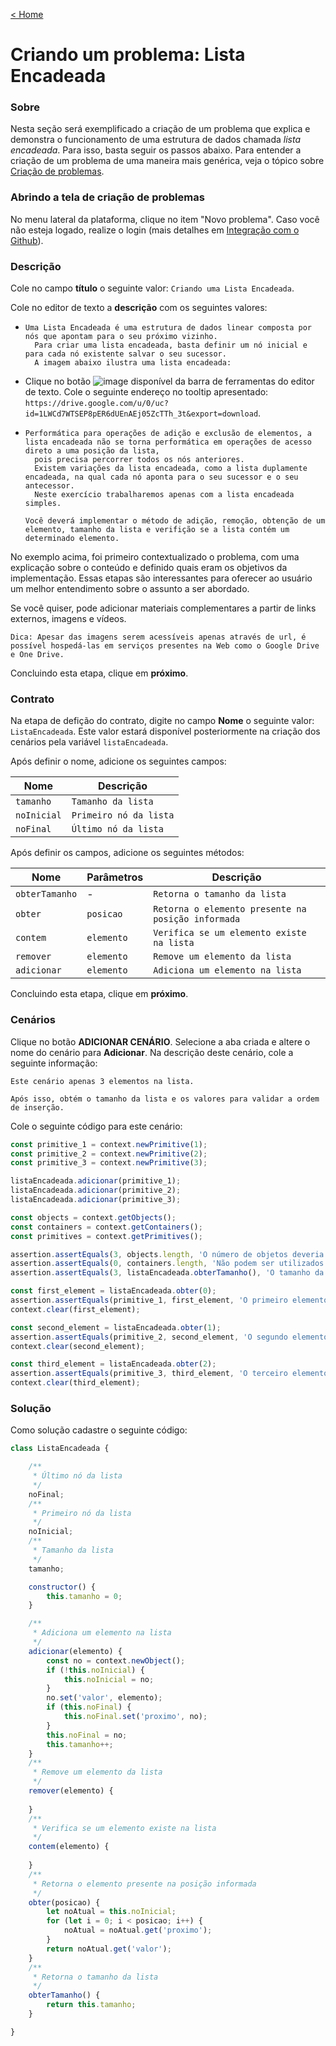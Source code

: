 [< Home](/smalg-platform)

# Criando um problema: Lista Encadeada

### Sobre

Nesta seção será exemplificado a criação de um problema que explica e demonstra o funcionamento de uma estrutura de dados chamada *lista encadeada*. Para isso, basta seguir os passos abaixo. Para entender a criação de um problema de uma maneira mais genérica, veja o tópico sobre [Criação de problemas](/smalg-platform/problems/creation).

### Abrindo a tela de criação de problemas

No menu lateral da plataforma, clique no item "Novo problema". Caso você não esteja logado, realize o login (mais detalhes em [Integração com o Github](/smalg-platform/github-integration)).

### Descrição

Cole no campo **título** o seguinte valor: `Criando uma Lista Encadeada`.

Cole no editor de texto a **descrição** com os seguintes valores:

* ```
  Uma Lista Encadeada é uma estrutura de dados linear composta por nós que apontam para o seu próximo vizinho.
	Para criar uma lista encadeada, basta definir um nó inicial e para cada nó existente salvar o seu sucessor.
	A imagem abaixo ilustra uma lista encadeada:
  ```
* Clique no botão ![image](https://drive.google.com/u/0/uc?id=11q6igJBlbEeUYq4ay4bbzxPicPGYc_2t&export=download) disponível da barra de ferramentas do editor de texto. Cole o seguinte endereço no tooltip apresentado: `https://drive.google.com/u/0/uc?id=1LWCd7WTSEP8pER6dUEnAEj05ZcTTh_3t&export=download`.
* ```
  Performática para operações de adição e exclusão de elementos, a lista encadeada não se torna performática em operações de acesso direto a uma posição da lista,
	pois precisa percorrer todos os nós anteriores.
	Existem variações da lista encadeada, como a lista duplamente encadeada, na qual cada nó aponta para o seu sucessor e o seu antecessor.
	Neste exercício trabalharemos apenas com a lista encadeada simples.
  
  Você deverá implementar o método de adição, remoção, obtenção de um elemento, tamanho da lista e verifição se a lista contém um determinado elemento. 
  ```

No exemplo acima, foi primeiro contextualizado o problema, com uma explicação sobre o conteúdo e definido quais eram os objetivos da implementação. Essas etapas são interessantes para oferecer ao usuário um melhor entendimento sobre o assunto a ser abordado.

Se você quiser, pode adicionar materiais complementares a partir de links externos, imagens e vídeos.

`Dica: Apesar das imagens serem acessíveis apenas através de url, é possível hospedá-las em serviços presentes na Web como o Google Drive e One Drive.`

Concluindo esta etapa, clique em **próximo**.

### Contrato

Na etapa de defição do contrato, digite no campo **Nome** o seguinte valor: `ListaEncadeada`. Este valor estará disponível posteriormente na criação dos cenários pela variável `listaEncadeada`.

Após definir o nome, adicione os seguintes campos:

| Nome | Descrição |
|-|-|
| `tamanho` | `Tamanho da lista` |
| `noInicial` | `Primeiro nó da lista` |
| `noFinal` | `Último nó da lista` |

Após definir os campos, adicione os seguintes métodos:

| Nome | Parâmetros | Descrição | 
|-|-|-|
| `obterTamanho` | - | `Retorna o tamanho da lista` |
| `obter` | `posicao` | `Retorna o elemento presente na posição informada` |
| `contem` | `elemento` | `Verifica se um elemento existe na lista` |
| `remover` | `elemento` | `Remove um elemento da lista` |
| `adicionar` | `elemento` | `Adiciona um elemento na lista` |

Concluindo esta etapa, clique em **próximo**.

### Cenários

Clique no botão **ADICIONAR CENÁRIO**. Selecione a aba criada e altere o nome do cenário para **Adicionar**. Na descrição deste cenário, cole a seguinte informação:

```
Este cenário apenas 3 elementos na lista.

Após isso, obtém o tamanho da lista e os valores para validar a ordem de inserção.
```

Cole o seguinte código para este cenário:

```javascript
const primitive_1 = context.newPrimitive(1);
const primitive_2 = context.newPrimitive(2);
const primitive_3 = context.newPrimitive(3);

listaEncadeada.adicionar(primitive_1);
listaEncadeada.adicionar(primitive_2);
listaEncadeada.adicionar(primitive_3);

const objects = context.getObjects();
const containers = context.getContainers();
const primitives = context.getPrimitives();

assertion.assertEquals(3, objects.length, 'O número de objetos deveria ser 3.');
assertion.assertEquals(0, containers.length, 'Não podem ser utilizados containers nesse problema.');
assertion.assertEquals(3, listaEncadeada.obterTamanho(), 'O tamanho da lista encadeada deveria ser 3.');

const first_element = listaEncadeada.obter(0);
assertion.assertEquals(primitive_1, first_element, 'O primeiro elemento não é 1.');
context.clear(first_element);

const second_element = listaEncadeada.obter(1);
assertion.assertEquals(primitive_2, second_element, 'O segundo elemento não é 2.');
context.clear(second_element);

const third_element = listaEncadeada.obter(2);
assertion.assertEquals(primitive_3, third_element, 'O terceiro elemento não é 3.');
context.clear(third_element);
```

### Solução

Como solução cadastre o seguinte código:

```javascript
class ListaEncadeada {

	/**
	 * Último nó da lista
	 */
	noFinal;
	/**
	 * Primeiro nó da lista
	 */
	noInicial;
	/**
	 * Tamanho da lista
	 */
	tamanho;

	constructor() {
		this.tamanho = 0;
	}

	/**
	 * Adiciona um elemento na lista
	 */
	adicionar(elemento) {
		const no = context.newObject();
		if (!this.noInicial) {
			this.noInicial = no;
		}
		no.set('valor', elemento);
		if (this.noFinal) {
			this.noFinal.set('proximo', no);
		}
		this.noFinal = no;
		this.tamanho++;
	}
	/**
	 * Remove um elemento da lista
	 */
	remover(elemento) {
		
	}
	/**
	 * Verifica se um elemento existe na lista
	 */
	contem(elemento) {
		
	}
	/**
	 * Retorna o elemento presente na posição informada
	 */
	obter(posicao) {
		let noAtual = this.noInicial;
		for (let i = 0; i < posicao; i++) {
			noAtual = noAtual.get('proximo');
		}
		return noAtual.get('valor');
	}
	/**
	 * Retorna o tamanho da lista
	 */
	obterTamanho() {
		return this.tamanho;
	}

}
```

